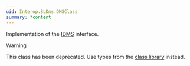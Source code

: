 ```yaml
---
uid: Interop.SLDms.DMSClass
summary: *content
---
```


Implementation of the [IDMS](xref:Interop.SLDms.IDMS) interface.

> [!WARNING]
> This class has been deprecated. Use types from the [class library](xref:ClassLibraryIntroduction) instead.
